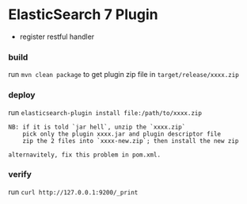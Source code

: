 # ElasticSearch 7 Plugin

- register restful handler

### build

run `mvn clean package` to get plugin zip file in `target/release/xxxx.zip`

### deploy

run `elasticsearch-plugin install file:/path/to/xxxx.zip`

```
NB: if it is told `jar hell`, unzip the `xxxx.zip`
    pick only the plugin xxxx.jar and plugin descriptor file
    zip the 2 files into `xxxx-new.zip`; then install the new zip

alternavitely, fix this problem in pom.xml.
```

### verify

run `curl http://127.0.0.1:9200/_print`
